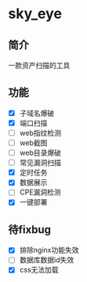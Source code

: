 # sky_eye

## 简介
一款资产扫描的工具

## 功能
* [x] 子域名爆破
* [x] 端口扫描
* [ ] web指纹检测
* [ ] web截图
* [ ] web目录爆破
* [ ] 常见漏洞扫描
* [x] 定时任务
* [x] 数据展示
* [ ] CPE漏洞检测
* [x] 一键部署

## 待fixbug
* [x] 排除nginx功能失效
* [ ] 数据库数据id失效
* [x] css无法加载
